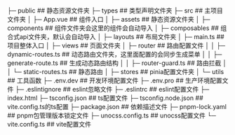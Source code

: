 ##
├─ public ## 静态资源文件夹
├─ types ## 类型声明文件夹
├─ src ## 主项目文件夹
│  ├─ App.vue ## 组件入口
│  ├─ assets  ## 静态资源文件夹
│  ├─ components ## 组件文件夹会这里的组件会自动导入
│  ├─ composables ## 组合式api文件夹，默认会自动导入
│  ├─ layouts ## 布局文件夹
│  ├─ main.ts ## 项目整体入口
│  ├─ views ## 页面文件夹
│  ├─ router ## 路由配置文件
│  │  ├─ dynamic-routes.ts ## 动态路由文件夹，这里面配置的会同步生成菜单
│  │  ├─ generate-route.ts ## 生成动态路由结构
│  │  ├─ router-guard.ts ## 路由拦截
│  │  └─ static-routes.ts ## 静态路由
│  ├─ stores ## pinia配置文件夹
│  └─ utils ## 工具函数
├─ .env.dev ## 开发环境配置文件
├─ .env.pro ## 生产环境配置文件
├─ .eslintignore ## eslint忽略文件
├─ .eslintrc ## eslint配置文件
├─ index.html
├─ tsconfig.json ## ts配置文件
├─ tsconfig.node.json ## vite.config.ts的ts配置
├─ package.json ## 依赖描述文件
├─ pnpm-lock.yaml ## pnpm包管理版本锁定文件
├─ unocss.config.ts ## unocss配置文件
└─ vite.config.ts ## vite配置文件
